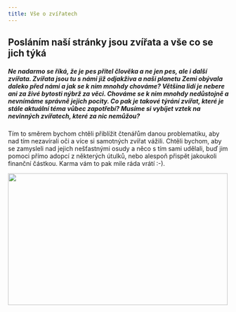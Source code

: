 ```yaml
---
title: Vše o zvířatech 
---
```


## Posláním naší stránky jsou zvířata a vše co se jich týká ##
##### Ne nadarmo se říká, že je pes přítel člověka a ne jen pes, ale i další zvířata. Zvířata jsou tu s námi již odjakživa a naši planetu Zemi obývala daleko před námi a jak se k nim mnohdy chováme? Většina lidí je nebere ani za živé bytosti nýbrž za věci. Chováme se k nim mnohdy nedůstojně a nevnímáme správně jejich pocity. Co pak je takové týrání zvířat, které je stále aktuální téma vůbec zapotřebí? Musíme si vybíjet vztek na nevinných zvířatech, které za nic nemůžou? 
Tím to směrem bychom chtěli přiblížit čtenářům danou problematiku, aby nad tím nezavírali oči a více si samotných zvířat vážili. Chtěli bychom, aby se zamysleli nad jejich nešťastnými osudy a něco s tím sami udělali, buď jim pomoci přímo adopcí z některých útulků, nebo alespoň přispět jakoukoli finanční částkou. Karma vám to pak mile ráda vrátí :-).    

<img src="https://img.cncenter.cz/img/20/normal690/3218355_selfie-zvirata-v0.jpg?v=0" width="500" height="300">


